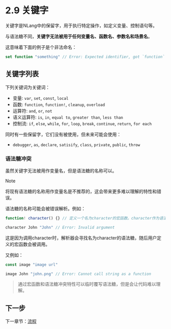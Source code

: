 # 2.9 关键字

关键字是NLang中的保留字，用于执行特定操作，如定义变量、控制语句等。

与语法糖不同，**关键字无法被用于任何变量名、函数名、参数名和场景名**。

这意味着下面的例子是个非法命名：  
```javascript
set function "something" // Error: Expected identifier, got `function` instead
```

## 关键字列表

下列关键词为关键词：  
- 变量: `var`, `set`, `const`, `local`
- 函数: `function`, `function!`, `cleanup`, `overload`
- 运算符: `and`, `or`, `not`
- 语义运算符: `is`, `in`, `equal to`, `greater than`, `less than`
- 控制流: `if`, `else`, `while`, `for`, `loop`, `break`, `continue`, `return`, `for each`

同时有一些保留字，它们没有被使用，但未来可能会使用：  
- `debugger`, `as`, `declare`, `satisify`, `class`, `private`, `public`, `throw`

### 语法糖冲突

虽然关键字无法被用作变量名，但是语法糖的名称可以。

> [!NOTE]
> 将现有语法糖的名称用作变量名是不推荐的，这会带来更多难以理解的特性和错误。

语法糖的名称可能会被错误解析。例如：  
```javascript
function! character() {} // 定义一个名为character的宏函数。character作为语法糖已经原生支持

character John "John" // Error: Invalid argument
```

这是因为调用character时，解析器会寻找名为character的语法糖，随后用户定义的宏函数会被调用。

又例如：  
```javascript
const image "image url"

image John "john.png" // Error: Cannot call string as a function
```

> 通过宏函数和语法糖冲突特性可以临时覆写语法糖，但是会让代码难以理解。

## 下一步

下一章节：[流程](./10.%20流程.md)

